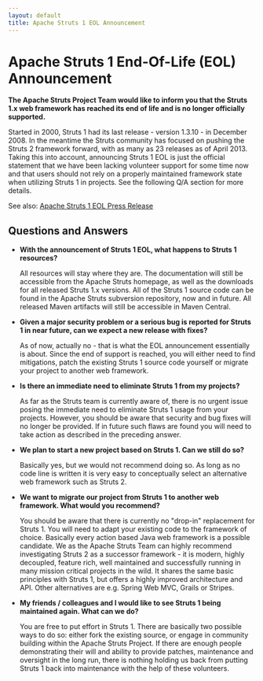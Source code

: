 ```yaml
---
layout: default
title: Apache Struts 1 EOL Announcement
---
```


# Apache Struts 1 End-Of-Life (EOL) Announcement

**The Apache Struts Project Team would like to inform you that the Struts 1.x web framework has reached its end of life and is no longer officially supported.**

Started in 2000, Struts 1 had its last release - version 1.3.10 - in December 2008. In the meantime the Struts community
has focused on pushing the Struts 2 framework forward, with as many as 23 releases as of April 2013.
Taking this into account, announcing Struts 1 EOL is just the official statement that we have been lacking volunteer
support for some time now and that users should not rely on a properly maintained framework state when utilizing
Struts 1 in projects. See the following Q/A section for more details.

See also: [Apache Struts 1 EOL Press Release](struts1eol-press.html)

## Questions and Answers

*   **With the announcement of Struts 1 EOL, what happens to Struts 1 resources?**

    All resources will stay where they are. The documentation will still be accessible from the Apache Struts homepage, as well as the downloads for all released Struts 1.x versions. All of the Struts 1 source code can be found in the Apache Struts subversion repository, now and in future. All released Maven artifacts will still be accessible in Maven Central.

*   **Given a major security problem or a serious bug is reported for Struts 1 in near future, can we expect a new release with fixes?**

    As of now, actually no - that is what the EOL announcement essentially is about. Since the end of support is reached, you will either need to find mitigations, patch the existing Struts 1 source code yourself or migrate your project to another web framework.

*   **Is there an immediate need to eliminate Struts 1 from my projects?**

    As far as the Struts team is currently aware of, there is no urgent issue posing the immediate need to eliminate Struts 1 usage from your projects. However, you should be aware that security and bug fixes will no longer be provided. If in future such flaws are found you will need to take action as described in the preceding answer.

*   **We plan to start a new project based on Struts 1. Can we still do so?**

    Basically yes, but we would not recommend doing so. As long as no code line is written it is very easy to conceptually select an alternative web framework such as Struts 2.

*   **We want to migrate our project from Struts 1 to another web framework. What would you recommend?**

    You should be aware that there is currently no "drop-in" replacement for Struts 1. You will need to adapt your existing code to the framework of choice. Basically every action based Java web framework is a possible candidate. We as the Apache Struts Team can highly recommend investigating Struts 2 as a successor framework - it is modern, highly decoupled, feature rich, well maintained and successfully running in many mission critical projects in the wild. It shares the same basic principles with Struts 1, but offers a highly improved architecture and API. Other alternatives are e.g. Spring Web MVC, Grails or Stripes.

*   **My friends / colleagues and I would like to see Struts 1 being maintained again. What can we do?**

    You are free to put effort in Struts 1. There are basically two possible ways to do so: either fork the existing source, or engage in community building within the Apache Struts Project. If there are enough people demonstrating their will and ability to provide patches, maintenance and oversight in the long run, there is nothing holding us back from putting Struts 1 back into maintenance with the help of these volunteers.

